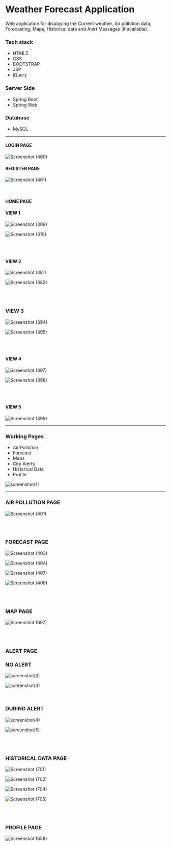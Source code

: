 # Weather Forecast Application

Web application for displaying the Current weather, Air pollution data, Forecasting, Maps, Historical data and Alert Messages (if available).  

### Tech stack

* HTML5
* CSS
* BOOTSTRAP
* JSP
* jQuery

### Server Side

* Spring Boot
* Spring Web

### Database

* MySQL

---
#### LOGIN PAGE

![Screenshot (460)](https://user-images.githubusercontent.com/59051731/90714772-08f69080-e2c6-11ea-9408-4b250badbb63.png)


#### REGISTER PAGE

![Screenshot (461)](https://user-images.githubusercontent.com/59051731/90714820-26c3f580-e2c6-11ea-9356-2be7aa29a18e.png)


<br>

#### HOME PAGE
#### VIEW 1

![Screenshot (309)](https://user-images.githubusercontent.com/59051731/93023519-2b51a480-f60d-11ea-9bf5-6c2c7d4746d9.png)

![Screenshot (310)](https://user-images.githubusercontent.com/59051731/93023540-563bf880-f60d-11ea-81ef-3729888ed060.png)


<br><br>

#### VIEW 2

![Screenshot (381)](https://user-images.githubusercontent.com/59051731/89890949-d972c480-dbf1-11ea-88ba-cd15b5168c13.png)

![Screenshot (382)](https://user-images.githubusercontent.com/59051731/89891014-f5766600-dbf1-11ea-8f61-78498d22a095.png)


<br><br>

### VIEW 3

![Screenshot (394)](https://user-images.githubusercontent.com/59051731/89891087-176fe880-dbf2-11ea-93ce-bf515584f21a.png)

![Screenshot (395)](https://user-images.githubusercontent.com/59051731/89891083-150d8e80-dbf2-11ea-8d6f-a76141c09134.png)


<br><br>

#### VIEW 4

![Screenshot (397)](https://user-images.githubusercontent.com/59051731/93023774-fc3c3280-f60e-11ea-89d3-0a52153afe43.png)

![Screenshot (398)](https://user-images.githubusercontent.com/59051731/93023789-137b2000-f60f-11ea-9623-088542f3cf15.png)


<br><br>


#### VIEW 5

![Screenshot (399)](https://user-images.githubusercontent.com/59051731/89898611-9ff48600-dbfe-11ea-9771-70e4829bc23d.png)


---


### Working Pages

* Air Pollution
* Forecast
* Maps
* City Alerts
* Historical Data
* Profile


![screenshot(1)](https://user-images.githubusercontent.com/59051731/92922543-a4a59780-f453-11ea-8f33-20f0b1dee4d5.png)


---


### AIR POLLUTION PAGE

![Screenshot (401)](https://user-images.githubusercontent.com/59051731/89891640-112e3c00-dbf3-11ea-873c-183919be1c40.png)


<br><br>

### FORECAST PAGE

![Screenshot (403)](https://user-images.githubusercontent.com/59051731/92922947-4331f880-f454-11ea-88e3-5d696997800c.png)

![Screenshot (404)](https://user-images.githubusercontent.com/59051731/93023873-b895f880-f60f-11ea-9829-50301fd92bac.png)

![Screenshot (407)](https://user-images.githubusercontent.com/59051731/93023560-75d32100-f60d-11ea-93ad-89de9ccd06a9.png)

![Screenshot (408)](https://user-images.githubusercontent.com/59051731/93023570-8b484b00-f60d-11ea-9cd3-9209f2fd967f.png)


<br><br>

### MAP PAGE

![Screenshot (697)](https://user-images.githubusercontent.com/59051731/93023578-99966700-f60d-11ea-9671-2e05d92d2555.png)



<br><br>

### ALERT PAGE


### NO ALERT

![screenshot(2)](https://user-images.githubusercontent.com/59051731/93024027-b84a2d00-f610-11ea-8b63-29c19771fbba.png)

![screenshot(3)](https://user-images.githubusercontent.com/59051731/93024029-bbddb400-f610-11ea-876d-3f41462467c6.png)


<br>

### DURING ALERT

![screenshot(4)](https://user-images.githubusercontent.com/59051731/93024030-bd0ee100-f610-11ea-9c06-3d5232aed3f9.png)

![screenshot(5)](https://user-images.githubusercontent.com/59051731/93024031-be400e00-f610-11ea-9fc0-1d3db05e4166.png)

<br><br>

### HISTORICAL DATA PAGE

![Screenshot (701)](https://user-images.githubusercontent.com/59051731/93024300-0fe99800-f613-11ea-9bce-15792c7a3b67.png)

![Screenshot (702)](https://user-images.githubusercontent.com/59051731/93024301-14ae4c00-f613-11ea-8d01-4ab70974ad18.png)

![Screenshot (704)](https://user-images.githubusercontent.com/59051731/93024304-1d9f1d80-f613-11ea-9928-157da6957904.png)

![Screenshot (705)](https://user-images.githubusercontent.com/59051731/93024309-2263d180-f613-11ea-94de-852c98cbe324.png)

<br><br>

### PROFILE PAGE

![Screenshot (658)](https://user-images.githubusercontent.com/59051731/92921153-2ea03100-f451-11ea-914f-441d46df3f12.png)



<br>
